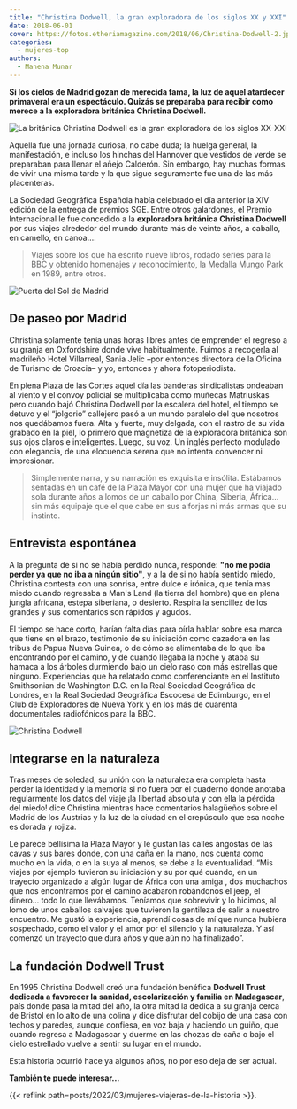 ```yaml
---
title: "Christina Dodwell, la gran exploradora de los siglos XX y XXI"
date: 2018-06-01
cover: https://fotos.etheriamagazine.com/2018/06/Christina-Dodwell-2.jpg
categories: 
  - mujeres-top
authors: 
  - Manena Munar
---
```


**Si los cielos de Madrid gozan de merecida fama, la luz de aquel atardecer primaveral 
era un espectáculo. Quizás se preparaba para recibir como merece a la exploradora 
británica Christina Dodwell.** 

![La británica Christina Dodwell es la gran exploradora de los siglos XX-XXI](https://fotos.etheriamagazine.com/2018/06/Christina-Dodwell-2.jpg "Christina Dodwell, la gran exploradora de los siglos XX-XXI.")

Aquella fue una jornada curiosa, no cabe duda; la huelga general, la manifestación, e 
incluso los hinchas del Hannover que vestidos de verde se preparaban para llenar el 
añejo Calderón. Sin embargo, hay muchas formas de vivir una misma tarde y la que sigue 
seguramente fue una de las más placenteras. 

La Sociedad Geográfica Española había celebrado el día anterior la XIV edición de la 
entrega de premios SGE. Entre otros galardones, el Premio Internacional le fue concedido 
a la **exploradora británica Christina Dodwell** por sus viajes alrededor del mundo 
durante más de veinte años, a caballo, en camello, en canoa…. 

> Viajes sobre los que ha escrito nueve libros, rodado series para la BBC y obtenido 
> homenajes y reconocimiento, la Medalla Mungo Park en 1989, entre otros. 

![Puerta del Sol de Madrid](https://fotos.etheriamagazine.com/2018/06/building-1875052_1920.jpg "Las calles de Madrid invitan al paseo y a la charla.")

## De paseo por Madrid

Christina solamente tenía unas horas libres antes de emprender el regreso a su granja en 
Oxfordshire donde vive habitualmente. Fuimos a recogerla al madrileño Hotel Villarreal, 
Sania Jelic –por entonces directora de la Oficina de Turismo de Croacia– y yo, entonces 
y ahora fotoperiodista. 

En plena Plaza de las Cortes aquel día las banderas sindicalistas ondeaban al viento y 
el convoy policial se multiplicaba como muñecas Matriuskas pero cuando bajó Christina 
Dodwell por la escalera del hotel, el tiempo se detuvo y el “jolgorio” callejero pasó a 
un mundo paralelo del que nosotros nos quedábamos fuera. Alta y fuerte, muy delgada, con 
el rastro de su vida grabado en la piel, lo primero que magnetiza de la exploradora 
británica son sus ojos claros e inteligentes. Luego, su voz. Un inglés perfecto modulado 
con elegancia, de una elocuencia serena que no intenta convencer ni impresionar. 

> Simplemente narra, y su narración es exquisita e insólita. Estábamos sentadas en un café 
> de la Plaza Mayor con una mujer que ha viajado sola durante años a lomos de un caballo 
> por China, Siberia, África... sin más equipaje que el que cabe en sus alforjas ni más 
> armas que su instinto. 

## Entrevista espontánea

A la pregunta de si no se había perdido nunca, responde: **"no me podía perder ya que no 
iba a ningún sitio"**, y a la de si no había sentido miedo, Christina contesta con una 
sonrisa, entre dulce e irónica, que tenía mas miedo cuando regresaba a Man's Land (la 
tierra del hombre) que en plena jungla africana, estepa siberiana, o desierto. Respira 
la sencillez de los grandes y sus comentarios son rápidos y agudos. 

El tiempo se hace corto, harían falta días para oírla hablar sobre esa marca que tiene 
en el brazo, testimonio de su iniciación como cazadora en las tribus de Papua Nueva 
Guinea, o de cómo se alimentaba de lo que iba encontrando por el camino, y de cuando 
llegaba la noche y ataba su hamaca a los árboles durmiendo bajo un cielo raso con más 
estrellas que ninguno. Experiencias que ha relatado como conferenciante en el Instituto 
Smithsonian de Washington D.C. en la Real Sociedad Geográfica de Londres, en la Real 
Sociedad Geográfica Escocesa de Edimburgo, en el Club de Exploradores de Nueva York y en 
los más de cuarenta documentales radiofónicos para la BBC. 

![Christina Dodwell](https://fotos.etheriamagazine.com/2018/06/Madrid-Christina-Dodwell.jpg "La fundación Dodwell Trust favorecer la sanidad, escolarización y familia en Madagascar.")

## Integrarse en la naturaleza

Tras meses de soledad, su unión con la naturaleza era completa hasta perder la identidad 
y la memoria si no fuera por el cuaderno donde anotaba regularmente los datos del viaje 
¡la libertad absoluta y con ella la pérdida del miedo! dice Christina mientras hace 
comentarios halagüeños sobre el Madrid de los Austrias y la luz de la ciudad en el 
crepúsculo que esa noche es dorada y rojiza. 

Le parece bellísima la Plaza Mayor y le gustan las calles angostas de las cavas y sus 
bares donde, con una caña en la mano, nos cuenta como mucho en la vida, o en la suya al 
menos, se debe a la eventualidad. “Mis viajes por ejemplo tuvieron su iniciación y su 
por qué cuando, en un trayecto organizado a algún lugar de África con una amiga , dos 
muchachos que nos encontramos por el camino acabaron robándonos el jeep, el dinero… todo 
lo que llevábamos. Teníamos que sobrevivir y lo hicimos, al lomo de unos caballos 
salvajes que tuvieron la gentileza de salir a nuestro encuentro. Me gustó la 
experiencia, aprendí cosas de mí que nunca hubiera sospechado, como el valor y el amor 
por el silencio y la naturaleza. Y así comenzó un trayecto que dura años y que aún no ha 
finalizado”. 

## La fundación Dodwell Trust

En 1995 Christina Dodwell creó una fundación benéfica **Dodwell Trust dedicada a 
favorecer la sanidad, escolarización y familia en Madagascar**, país donde pasa la mitad 
del año, la otra mitad la dedica a su granja cerca de Bristol en lo alto de una colina y 
dice disfrutar del cobijo de una casa con techos y paredes, aunque confiesa, en voz baja 
y haciendo un guiño, que cuando regresa a Madagascar y duerme en las chozas de caña o 
bajo el cielo estrellado vuelve a sentir su lugar en el mundo. 

Esta historia ocurrió hace ya algunos años, no por eso deja de ser actual. 

**También te puede interesar...** 

{{< reflink path=posts/2022/03/mujeres-viajeras-de-la-historia >}}.
